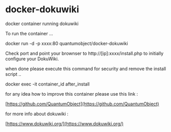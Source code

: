 # docker-dokuwiki
docker container running dokuwiki


To run the container ...

docker run -d -p xxxx:80 quantumobject/docker-dokuwiki

Check port and point your brownser to http://[ip]:xxxx/install.php  to initially configure your DokuWiki.

when done please execute this command for security and remove the install script ..

docker exec -it container_id after_install

for any idea how to improve this container please use this link :

[https://github.com/QuantumObject](https://github.com/QuantumObject)

for more info about dokuwiki :

[https://www.dokuwiki.org/](https://www.dokuwiki.org/)
